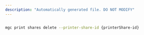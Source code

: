 ```yaml
---
description: "Automatically generated file. DO NOT MODIFY"
---
```


```bash

mgc print shares delete --printer-share-id {printerShare-id}

```